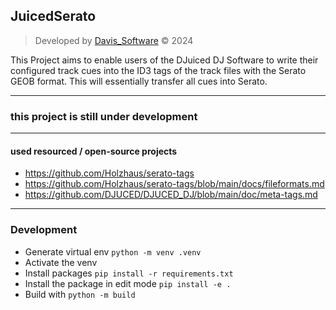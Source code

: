 ## JuicedSerato

> Developed by [Davis_Software](https://pages.software-city.org/d) © 2024

This Project aims to enable users of the DJuiced DJ Software to write their configured track cues into the ID3 tags of the track files
with the Serato GEOB format. This will essentially transfer all cues into Serato.

---
### this project is still under development

---
#### used resourced / open-source projects
* https://github.com/Holzhaus/serato-tags
* https://github.com/Holzhaus/serato-tags/blob/main/docs/fileformats.md
* https://github.com/DJUCED/DJUCED_DJ/blob/main/doc/meta-tags.md

---
### Development
* Generate virtual env `python -m venv .venv`
* Activate the venv
* Install packages `pip install -r requirements.txt`
* Install the package in edit mode `pip install -e .`
* Build with `python -m build`